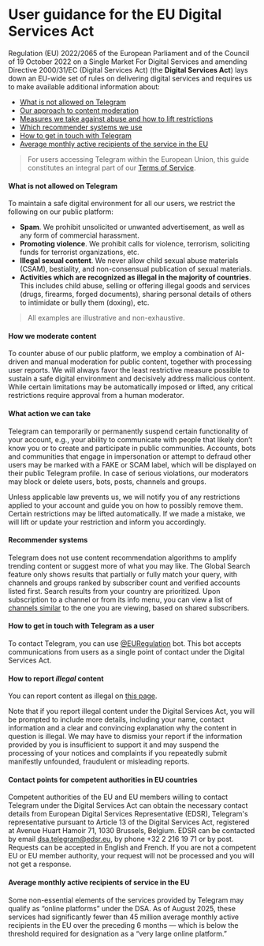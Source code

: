 User guidance for the EU Digital Services Act
=============================================

Regulation (EU) 2022/2065 of the European Parliament and of the Council of 19 October 2022 on a Single Market For Digital Services and amending Directive 2000/31/EC (Digital Services Act) (the **Digital Services Act**) lays down an EU-wide set of rules on delivering digital services and requires us to make available additional information about:

* [What is not allowed on Telegram](#what-is-not-allowed-on-telegram)
* [Our approach to content moderation](#how-we-moderate-content)
* [Measures we take against abuse and how to lift restrictions](#what-action-we-can-take)
* [Which recommender systems we use](#recommender-systems)
* [How to get in touch with Telegram](#how-to-get-in-touch-with-telegram-as-a-user)
* [Average monthly active recipients of the service in the EU](#average-monthly-active-recipients-of-service-in-the-eu)

> For users accessing Telegram within the European Union, this guide constitutes an integral part of our [Terms of Service](https://telegram.org/tos/eu).

#### [](#what-is-not-allowed-on-telegram)What is not allowed on Telegram

To maintain a safe digital environment for all our users, we restrict the following on our public platform:

* **Spam**. We prohibit unsolicited or unwanted advertisement, as well as any form of commercial harassment.
* **Promoting violence**. We prohibit calls for violence, terrorism, soliciting funds for terrorist organizations, etc.
* **Illegal sexual content**. We never allow child sexual abuse materials (CSAM), bestiality, and non-consensual publication of sexual materials.
* **Activities which are recognized as illegal in the majority of countries**. This includes child abuse, selling or offering illegal goods and services (drugs, firearms, forged documents), sharing personal details of others to intimidate or bully them (doxing), etc.

> All examples are illustrative and non-exhaustive.

#### [](#how-we-moderate-content)How we moderate content

To counter abuse of our public platform, we employ a combination of AI-driven and manual moderation for public content, together with processing user reports. We will always favor the least restrictive measure possible to sustain a safe digital environment and decisively address malicious content. While certain limitations may be automatically imposed or lifted, any critical restrictions require approval from a human moderator.

#### [](#what-action-we-can-take)What action we can take

Telegram can temporarily or permanently suspend certain functionality of your account, e.g., your ability to communicate with people that likely don’t know you or to create and participate in public communities. Accounts, bots and communities that engage in impersonation or attempt to defraud other users may be marked with a FAKE or SCAM label, which will be displayed on their public Telegram profile. In case of serious violations, our moderators may block or delete users, bots, posts, channels and groups.

Unless applicable law prevents us, we will notify you of any restrictions applied to your account and guide you on how to possibly remove them. Certain restrictions may be lifted automatically. If we made a mistake, we will lift or update your restriction and inform you accordingly.

#### [](#recommender-systems)Recommender systems

Telegram does not use content recommendation algorithms to amplify trending content or suggest more of what you may like. The Global Search feature only shows results that partially or fully match your query, with channels and groups ranked by subscriber count and verified accounts listed first. Search results from your country are prioritized. Upon subscription to a channel or from its info menu, you can view a list of [channels similar](https://telegram.org/blog/similar-channels#similar-channels) to the one you are viewing, based on shared subscribers.

#### [](#how-to-get-in-touch-with-telegram-as-a-user)How to get in touch with Telegram as a user

To contact Telegram, you can use [@EURegulation](https://t.me/EURegulation) bot. This bot accepts communications from users as a single point of contact under the Digital Services Act.

#### [](#how-to-report-illegal-content)How to report _illegal_ content

You can report content as illegal on [this page](https://telegram.org/dsa-report).

Note that if you report illegal content under the Digital Services Act, you will be prompted to include more details, including your name, contact information and a clear and convincing explanation why the content in question is illegal. We may have to dismiss your report if the information provided by you is insufficient to support it and may suspend the processing of your notices and complaints if you repeatedly submit manifestly unfounded, fraudulent or misleading reports.

#### [](#contact-points-for-competent-authorities-in-eu-countries)Contact points for competent authorities in EU countries

Competent authorities of the EU and EU members willing to contact Telegram under the Digital Services Act can obtain the necessary contact details from European Digital Services Representative (EDSR), Telegram's representative pursuant to Article 13 of the Digital Services Act, registered at Avenue Huart Hamoir 71, 1030 Brussels, Belgium. EDSR can be contacted by email dsa.telegram@edsr.eu, by phone +32 2 216 19 71 or by post. Requests can be accepted in English and French. If you are not a competent EU or EU member authority, your request will not be processed and you will not get a response.

#### [](#average-monthly-active-recipients-of-service-in-the-eu)Average monthly active recipients of service in the EU

Some non-essential elements of the services provided by Telegram may qualify as “online platforms” under the DSA. As of August 2025, these services had significantly fewer than 45 million average monthly active recipients in the EU over the preceding 6 months — which is below the threshold required for designation as a “very large online platform.”